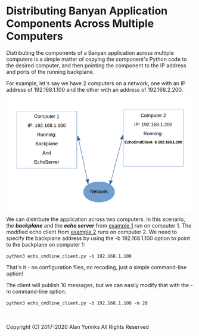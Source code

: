 # Distributing Banyan Application Components Across Multiple Computers

Distributing the components of a Banyan application across multiple computers
is a simple matter of copying the component's Python
code to the desired computer, and then pointing the component to the IP address and ports
of the running backplane.



For example, let's say we have 2 computers on a network, one with an IP address of
192.168.1.100 and the other with an address of 192.168.2.200.

 <img align="center" src="../images/distributed.png">

We can distribute the application across two computers. In this scenario, the ***backplane***
and the ***echo server*** from [example 1](../example1/#the-server) run on computer 1.
The modified
echo client from [example 2](../example2/#example2) runs on computer 2. We need to specify
the backplane address by using
the -b 192.168.1.100 option to point to the backplane on computer 1:

```
python3 echo_cmdline_client.py -b 192.168.1.100
```

That's it - no configuration files, no recoding, just a simple command-line option!

The client will publish 10 messages, but we can easily modify that with the
 -m command-line option:

```
python3 echo_cmdline_client.py -b 192.168.1.100 -m 20
```

<br>
<br>
Copyright (C) 2017-2020 Alan Yorinks All Rights Reserved

